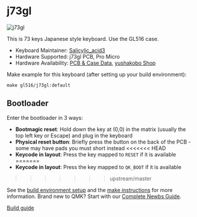 # j73gl

![j73gl](https://cdn-ak.f.st-hatena.com/images/fotolife/S/Salicylic_acid3/20210911/20210911015520.png)

This is 73 keys Japanese style keyboard.
Use the GL516 case.

* Keyboard Maintainer: [Salicylic_acid3](https://github.com/Salicylic-acid3)
* Hardware Supported: j73gl PCB, Pro Micro
* Hardware Availability: [PCB & Case Data](https://github.com/Salicylic-acid3/GL516_Exemple), [yushakobo Shop](https://shop.yushakobo.jp/products/3342)

Make example for this keyboard (after setting up your build environment):

    make gl516/j73gl:default

## Bootloader

Enter the bootloader in 3 ways:

* **Bootmagic reset**: Hold down the key at (0,0) in the matrix (usually the top left key or Escape) and plug in the keyboard
* **Physical reset button**: Briefly press the button on the back of the PCB - some may have pads you must short instead
<<<<<<< HEAD
* **Keycode in layout**: Press the key mapped to `RESET` if it is available
=======
* **Keycode in layout**: Press the key mapped to `QK_BOOT` if it is available
>>>>>>> upstream/master

See the [build environment setup](https://docs.qmk.fm/#/getting_started_build_tools) and the [make instructions](https://docs.qmk.fm/#/getting_started_make_guide) for more information. Brand new to QMK? Start with our [Complete Newbs Guide](https://docs.qmk.fm/#/newbs).

[Build guide](https://salicylic-acid3.hatenablog.com/entry/a52gl-j73gl-build-guide)

